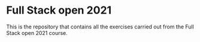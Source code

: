 # Full Stack open 2021

This is the repository that contains all the exercises carried out from the Full Stack open 2021 course.

